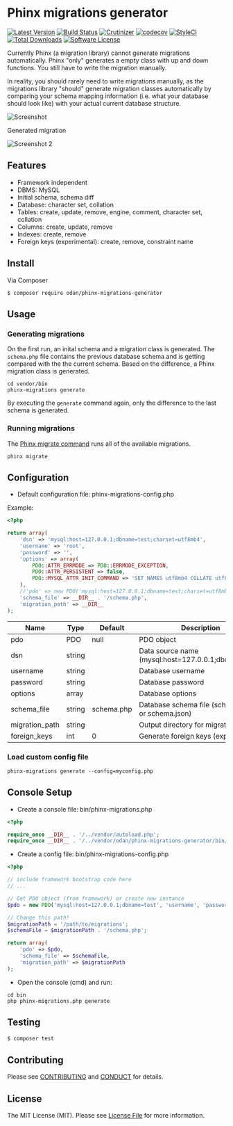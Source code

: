 # Phinx migrations generator

[![Latest Version](https://img.shields.io/github/release/odan/phinx-migrations-generator.svg)](https://github.com/loadsys/odan/phinx-migrations-generator/releases)
[![Build Status](https://travis-ci.org/odan/phinx-migrations-generator.svg?branch=master)](https://travis-ci.org/odan/phinx-migrations-generator)
[![Crutinizer](https://img.shields.io/scrutinizer/g/odan/phinx-migrations-generator.svg)](https://scrutinizer-ci.com/g/odan/phinx-migrations-generator)
[![codecov](https://codecov.io/gh/odan/phinx-migrations-generator/branch/master/graph/badge.svg)](https://codecov.io/gh/odan/phinx-migrations-generator)
[![StyleCI](https://styleci.io/repos/61276581/shield?style=flat)](https://styleci.io/repos/61276581)
[![Total Downloads](https://img.shields.io/packagist/dt/odan/phinx-migrations-generator.svg)](https://packagist.org/packages/odan/phinx-migrations-generator)
[![Software License](https://img.shields.io/badge/license-MIT-brightgreen.svg)](LICENSE.md)

Currently Phinx (a migration library) cannot generate migrations automatically.
Phinx "only" generates a empty class with up and down functions. You still have to write the migration manually.

In reality, you should rarely need to write migrations manually, as the migrations library "should" generate migration classes automatically by comparing your schema mapping information (i.e. what your database should look like) with your actual current database structure.

![Screenshot](https://github.com/odan/phinx-migrations-generator/blob/master/docs/images/screenshot01.jpg "Screenshot")

Generated migration

![Screenshot 2](https://github.com/odan/phinx-migrations-generator/blob/master/docs/images/screenshot02.jpg "Screenshot 2")

## Features

* Framework independent
* DBMS: MySQL
* Initial schema, schema diff
* Database: character set, collation
* Tables: create, update, remove, engine, comment, character set, collation
* Columns: create, update, remove
* Indexes: create, remove
* Foreign keys (experimental): create, remove, constraint name

## Install

Via Composer

```
$ composer require odan/phinx-migrations-generator
```

## Usage

### Generating migrations

On the first run, an inital schema and a migration class is generated.
The `schema.php` file contains the previous database schema and is getting compared with the the current schema.
Based on the difference, a Phinx migration class is generated.

```
cd vendor/bin
phinx-migrations generate
```

By executing the `generate` command again, only the difference to the last schema is generated.

### Running migrations

The [Phinx migrate command](http://docs.phinx.org/en/latest/commands.html#the-migrate-command) runs all of the available migrations.

```
phinx migrate
```

## Configuration

* Default configuration file: phinx-migrations-config.php

Example:

```php
<?php

return array(
    'dsn' => 'mysql:host=127.0.0.1;dbname=test;charset=utf8mb4',
    'username' => 'root',
    'password' => '',
    'options' => array(
        PDO::ATTR_ERRMODE => PDO::ERRMODE_EXCEPTION,
        PDO::ATTR_PERSISTENT => false,
        PDO::MYSQL_ATTR_INIT_COMMAND => 'SET NAMES utf8mb4 COLLATE utf8mb4_unicode_ci',
    ),
    //'pdo' => new PDO('mysql:host=127.0.0.1;dbname=test;charset=utf8mb4', 'username', 'password'),
    'schema_file' => __DIR__ . '/schema.php',
    'migration_path' => __DIR__
);
```

Name | Type | Default | Description
--- | --- | --- | ---
pdo | PDO | null | PDO object
dsn | string |  | Data source name (mysql:host=127.0.0.1;dbname=test)
username | string | | Database username
password | string | | Database password
options | array | | Database options
schema_file | string | schema.php | Database schema file (schema.php or schema.json)
migration_path | string | | Output directory for migration files
foreign_keys | int | 0 | Generate foreign keys (experimental)

### Load custom config file

```
phinx-migrations generate --config=myconfig.php
```

## Console Setup

* Create a console file: bin/phinx-migrations.php

```php
<?php

require_once __DIR__ . '/../vendor/autoload.php';
require_once __DIR__ . '/../vendor/odan/phinx-migrations-generator/bin/phinx-migrations';
```

* Create a config file: bin/phinx-migrations-config.php

```php
<?php

// include framework bootstrap code here
// ...

// Get PDO object (from framework) or create new instance
$pdo = new PDO('mysql:host=127.0.0.1;dbname=test', 'username', 'password'),

// Change this path!
$migrationPath = '/path/to/migrations';
$schemaFile = $migrationPath . '/schema.php';

return array(
    'pdo' => $pdo,
    'schema_file' => $schemaFile,
    'migration_path' => $migrationPath
);
```

* Open the console (cmd) and run:

```
cd bin
php phinx-migrations.php generate
```

## Testing

``` bash
$ composer test
```

## Contributing

Please see [CONTRIBUTING](CONTRIBUTING.md) and [CONDUCT](CONDUCT.md) for details.

## License

The MIT License (MIT). Please see [License File](LICENSE.md) for more information.
